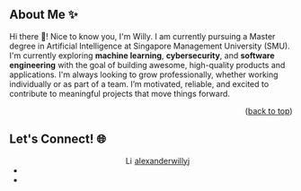 <a id="readme-top"></a>


## About Me ✨
Hi there 👋! Nice to know you, I'm Willy. I am currently pursuing a Master degree in Artificial Intelligence at Singapore Management University (SMU). I'm currently exploring <b>machine learning</b>, <b>cybersecurity</b>, and <b>software engineering</b> with the goal of building awesome, high-quality products and applications. I'm always looking to grow professionally, whether working individually or as part of a team. I’m motivated, reliable, and excited to contribute to meaningful projects that move things forward.

<p align="right">(<a href="#readme-top">back to top</a>)</p>


## Let's Connect! 🌐
<ul>
  <li style = 'display:flex; flex: 1; justify-content:center; align-items:center;'>
    <img src="https://cdn.jsdelivr.net/gh/devicons/devicon/icons/linkedin/linkedin-original.svg" alt="LinkedIn" width="16" height="16" />
    <a href="https://www.linkedin.com/in/alexanderwillyj/">
      alexanderwillyj
    </a>
  </li>
  <li>
    
  </li>
  <li>
    
  </li>
</ul>


<!-- MARKDOWN LINKS & IMAGES -->
